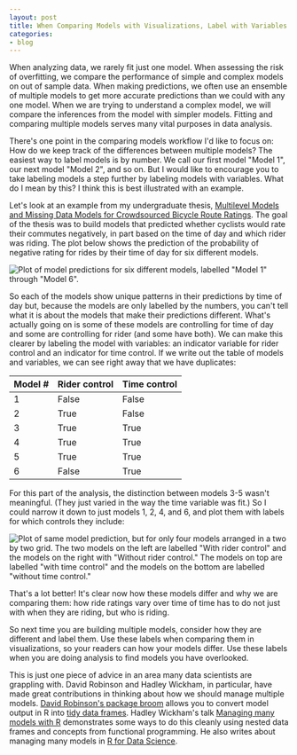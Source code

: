 ```yaml
---
layout: post
title: When Comparing Models with Visualizations, Label with Variables
categories:
- blog
---
```


When analyzing data, we rarely fit just one model.
When assessing the risk of overfitting, we compare the performance of simple and
complex models on out of sample data. When making predictions, we often use an
ensemble of multiple models to get more accurate predictions than we could with
any one model. When we are trying to understand a complex model, we will
compare the inferences from the model with simpler models. Fitting and
comparing multiple models serves many vital purposes in data analysis.

There's one point in the comparing models workflow I'd like to focus on: How do
we keep track of the differences between multiple models? The easiest way to
label models is by number. We call our first model "Model 1", our
next model "Model 2", and so on. But I would like to encourage you to take
labeling models a step further by labeling models with variables. What do I
mean by this? I think this is best illustrated with an example.

Let's look at an example from my undergraduate thesis, [Multilevel Models and
Missing Data Models for Crowdsourced Bicycle Route Ratings](https://github.com/wjones127/thesis).
The goal of the thesis
was to build models that predicted whether cyclists would rate their commutes
negatively, in part based on the time of day and which rider was riding. The
plot below shows the prediction of the probability of negative rating for rides
by their time of day for six different models.

![Plot of model predictions for six different models, labelled "Model 1"
through "Model 6".](/figs/model_vars_before.png)

So each of the models show unique patterns in their predictions by time of day
but, because the models are only labelled by the numbers, you can't tell what it
is about the models that make their predictions different. What's actually going on
is some of these models are controlling for time of day and some are controlling
for rider (and some have both). We can make this clearer by labeling the model
with variables: an indicator variable for rider control and an indicator for
time control. If we write out the table of models and variables, we can see
right away that we have duplicates:

<table>
<thead>
<tr><th>Model #</th><th>Rider control</th><th>Time control</th></tr>
</thead>
<tbody>
<tr><td>1</td><td>False</td><td>False</td></tr>
<tr><td>2</td><td>True</td><td>False</td></tr>
<tr><td>3</td><td>True</td><td>True</td></tr>
<tr><td>4</td><td>True</td><td>True</td></tr>
<tr><td>5</td><td>True</td><td>True</td></tr>
<tr><td>6</td><td>False</td><td>True</td></tr>
</tbody>
</table>

For this part of the analysis, the distinction between models 3-5 wasn't
meaningful. (They just varied in the way the time variable was fit.) So I could
narrow it down to just models 1, 2, 4, and 6, and plot them with labels for
which controls they include:

![Plot of same model prediction, but for only four models arranged in a two by two
grid. The two models on the left are labelled "With rider control" and the models
on the right with "Without rider control." The models on top are labelled "with
time control" and the models on the bottom are labelled "without time control."
](/figs/model_vars_after.png)

That's a lot better! It's clear now how these models differ and why we are
comparing them: how ride ratings vary over time of time has to do not just with
when they are riding, but who is riding.

So next time you are building multiple models, consider how they are different
and label them. Use these labels when comparing them in visualizations, so your
readers can how your models differ. Use these labels when you are doing analysis
to find models you have overlooked. 

This is just one piece of advice in an area many data scientists are grappling with. 
David Robinson and Hadley Wickham, in particular, have made great contributions
in thinking about how we should manage multiple models.
[David Robinson's package broom](https://github.com/dgrtwo/broom) allows you to
convert model output in R into [tidy data frames](http://vita.had.co.nz/papers/tidy-data.pdf).
Hadley Wickham's talk [Managing many models with R](https://www.youtube.com/watch?v=rz3_FDVt9eg)
demonstrates some ways to do this cleanly using nested data frames and concepts
from functional programming. He also writes about managing many models in 
[R for Data Science](http://r4ds.had.co.nz/many-models.html).

